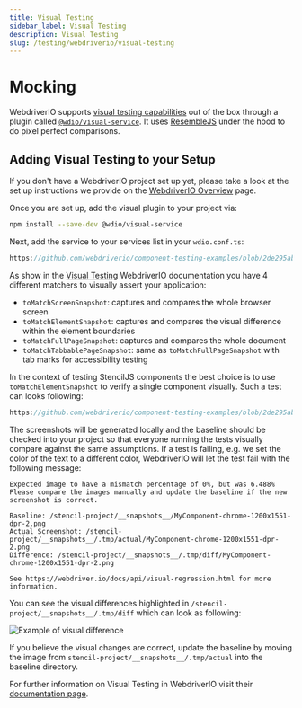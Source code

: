 ```yaml
---
title: Visual Testing
sidebar_label: Visual Testing
description: Visual Testing
slug: /testing/webdriverio/visual-testing
---
```


# Mocking

WebdriverIO supports [visual testing capabilities](https://webdriver.io/docs/visual-testing) out of the box through a plugin called [`@wdio/visual-service`](https://www.npmjs.com/package/@wdio/visual-service). It uses [ResembleJS](https://github.com/Huddle/Resemble.js) under the hood to do pixel perfect comparisons.

## Adding Visual Testing to your Setup

If you don't have a WebdriverIO project set up yet, please take a look at the set up instructions we provide on the [WebdriverIO Overview](./01-overview.md) page.

Once you are set up, add the visual plugin to your project via:

```bash npm2yarn
npm install --save-dev @wdio/visual-service
```

Next, add the service to your services list in your `wdio.conf.ts`:

```ts reference title="wdio.conf.ts"
https://github.com/webdriverio/component-testing-examples/blob/2de295ab568b5163e67d716156221578b6536d9d/stencil-component-starter/wdio.conf.ts#L119-L126)
```

As show in the [Visual Testing](https://webdriver.io/docs/visual-testing/writing-tests/) WebdriverIO documentation you have 4 different matchers to visually assert your application:

- `toMatchScreenSnapshot`: captures and compares the whole browser screen
- `toMatchElementSnapshot`: captures and compares the visual difference within the element boundaries
- `toMatchFullPageSnapshot`: captures and compares the whole document
- `toMatchTabbablePageSnapshot`: same as `toMatchFullPageSnapshot` with tab marks for accessibility testing

In the context of testing StencilJS components the best choice is to use `toMatchElementSnapshot` to verify a single component visually. Such a test can looks following:

```ts reference title="wdio.conf.ts"
https://github.com/webdriverio/component-testing-examples/blob/2de295ab568b5163e67d716156221578b6536d9d/stencil-component-starter/src/components/my-component/my-component.test.tsx#L20-L28
```

The screenshots will be generated locally and the baseline should be checked into your project so that everyone running the tests visually compare against the same assumptions. If a test is failing, e.g. we set the color of the text to a different color, WebdriverIO will let the test fail with the following message:

```
Expected image to have a mismatch percentage of 0%, but was 6.488%
Please compare the images manually and update the baseline if the new screenshot is correct.

Baseline: /stencil-project/__snapshots__/MyComponent-chrome-1200x1551-dpr-2.png
Actual Screenshot: /stencil-project/__snapshots__/.tmp/actual/MyComponent-chrome-1200x1551-dpr-2.png
Difference: /stencil-project/__snapshots__/.tmp/diff/MyComponent-chrome-1200x1551-dpr-2.png

See https://webdriver.io/docs/api/visual-regression.html for more information.
```

You can see the visual differences highlighted in `/stencil-project/__snapshots__/.tmp/diff` which can look as following:

![Example of visual difference](/img/testing/diff-example.png)

If you believe the visual changes are correct, update the baseline by moving the image from `stencil-project/__snapshots__/.tmp/actual` into the baseline directory.

For further information on Visual Testing in WebdriverIO visit their [documentation page](https://webdriver.io/docs/visual-testing).